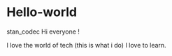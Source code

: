 # Hello-world
stan_codec
Hi everyone !

I love the world of tech (this is what i do)
I love to learn.

